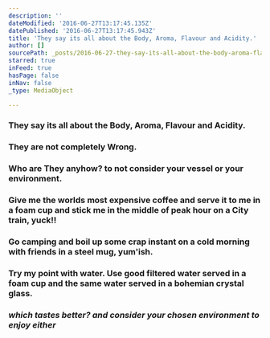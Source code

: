 ```yaml
---
description: ''
dateModified: '2016-06-27T13:17:45.135Z'
datePublished: '2016-06-27T13:17:45.943Z'
title: 'They say its all about the Body, Aroma, Flavour and Acidity.'
author: []
sourcePath: _posts/2016-06-27-they-say-its-all-about-the-body-aroma-flavour-and-acidity.md
starred: true
inFeed: true
hasPage: false
inNav: false
_type: MediaObject

---
```

### They say its all about the Body, Aroma, Flavour and Acidity.

### **They are not completely Wrong.**

### Who are They anyhow? to not consider your vessel or your environment.

### Give me the worlds most expensive coffee and serve it to me in a foam cup and stick me in the middle of peak hour on a City train, yuck!! 

### Go camping and boil up some crap instant on a cold morning with friends in a steel mug, yum'ish.

### Try my point with water. Use good filtered water served in a foam cup and the same water served in a bohemian crystal glass.

### _which tastes better? and consider your chosen environment to enjoy either_